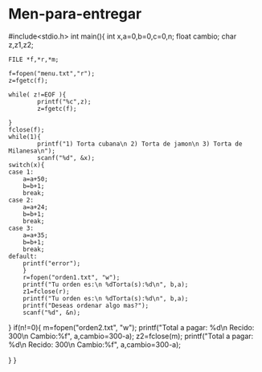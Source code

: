 # Men-para-entregar
#include<stdio.h>
int main(){
    int x,a=0,b=0,c=0,n;
    float cambio;
    char z,z1,z2;

	FILE *f,*r,*m;

	f=fopen("menu.txt","r");
	z=fgetc(f);

	while( z!=EOF ){
            printf("%c",z);
            z=fgetc(f);

	}
	fclose(f);
    while(1){
            printf("1) Torta cubana\n 2) Torta de jamon\n 3) Torta de Milanesa\n");
            scanf("%d", &x);
    switch(x){
    case 1:
        a=a+50;
        b=b+1;
        break;
    case 2:
        a=a+24;
        b=b+1;
        break;
    case 3:
        a=a+35;
        b=b+1;
        break;
    default:
        printf("error");
        }
        r=fopen("orden1.txt", "w");
        printf("Tu orden es:\n %dTorta(s):%d\n", b,a);
        z1=fclose(r);
        printf("Tu orden es:\n %dTorta(s):%d\n", b,a);
        printf("Deseas ordenar algo mas?");
        scanf("%d", &n);
}
        if(n!=0){
        m=fopen("orden2.txt", "w");
        printf("Total a pagar: %d\n Recido: 300\n Cambio:%f", a,cambio=300-a);
        z2=fclose(m);
         printf("Total a pagar: %d\n Recido: 300\n Cambio:%f", a,cambio=300-a);

}
}

